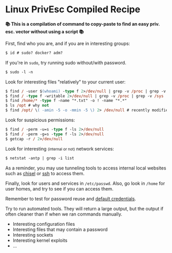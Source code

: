 # Linux PrivEsc Compiled Recipe

**📚 This is a compilation of command to copy-paste to find an easy priv. esc. vector without using a script 📚**

<div class="row row-cols-lg-2"><div>

First, find who you are, and if you are in interesting groups:

```ps
$ id # sudo? docker? adm?
```

If you're in `sudo`, try running sudo without/with password.

```ps
$ sudo -l -n
```

Look for interesting files "relatively" to your current user:

```ps
$ find / -user $(whoami) -type f 2>/dev/null | grep -v /proc | grep -v /sys
$ find / -type f -writable 2>/dev/null | grep -v /proc | grep -v /sys
$ find /home/* -type f -name "*.txt" -o ! -name "*.*"
$ ls /opt # why not
$ find /opt/ \( -amin -5 -o -mmin -5 \) 2> /dev/null # recently modified/edited?
```

Look for suspicious permissions:

```ps
$ find / -perm -u=s -type f -ls 2>/dev/null
$ find / -perm -g=s -type f -ls 2>/dev/null
$ getcap -r / 2>/dev/null
```
</div><div>

Look for interesting <small>(internal or not)</small> network services:

```ps
$ netstat -antp | grep -i list
```

As a reminder, you may use tunneling tools to access internal local websites such as [chisel](/cybersecurity/red-team/tools/utilities/tunneling/chisel.md) or [ssh](/operating-systems/networking/protocols/ssh.md) to access them.

Finally, look for users and services in `/etc/passwd`. Also, go look in `/home` for user homes, and try to see if you can access them.

Remember to test for password reuse and [default credentials](/cybersecurity/red-team/_knowledge/topics/wordlists.md#accounts).

Try to run automated tools. They will return a large output, but the output if often cleaner than if when we ran commands manually.

* Interesting configuration files
* Interesting files that may contain a password
* Interesting sockets
* Interesting kernel exploits
* ...
</div></div>
